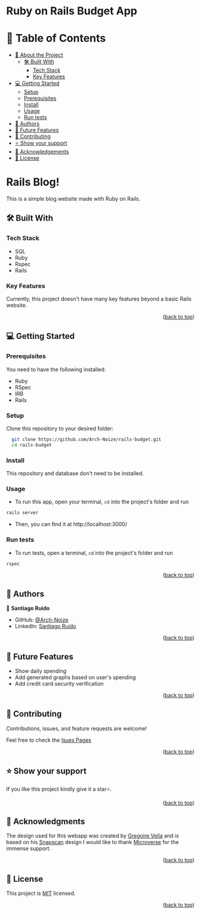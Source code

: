 # Ruby on Rails Budget App

<a name="readme-top"></a>

<!-- TABLE OF CONTENTS -->

# 📗 Table of Contents

- [📖 About the Project](#about-project)
  - [🛠 Built With](#built-with)
    - [Tech Stack](#tech-stack)
    - [Key Features](#key-features)
- [💻 Getting Started](#getting-started)
  - [Setup](#setup)
  - [Prerequisites](#prerequisites)
  - [Install](#install)
  - [Usage](#usage)
  - [Run tests](#run-tests)
- [👥 Authors](#authors)
- [🔭 Future Features](#future-features)
- [🤝 Contributing](#contributing)
- [⭐️ Show your support](#support)
- [🙏 Acknowledgements](#acknowledgements)
- [📝 License](#license)

<!-- PROJECT DESCRIPTION -->

# Rails Blog! <a name="about-project"></a>

This is a simple blog website made with Ruby on Rails. 

## 🛠 Built With <a name="built-with"></a>

### Tech Stack <a name="tech-stack"></a>

- SQL
- Ruby
- Rspec
- Rails

<!-- Features -->

### Key Features <a name="key-features"></a>

Currently, this project doesn't have many key features beyond a basic Rails website.

<p align="right">(<a href="#readme-top">back to top</a>)</p>

<!-- GETTING STARTED -->

## 💻 Getting Started <a name="getting-started"></a>

### Prerequisites

You need to have the following installed:

- Ruby
- RSpec
- IRB
- Rails

### Setup

Clone this repository to your desired folder:

```sh
  git clone https://github.com/Arch-Noize/rails-budget.git
  cd rails-budget
```

### Install

This repository and database don't need to be installed.

### Usage

- To run this app, open your terminal, `cd` into the project's folder and run
```bash
rails server
```
- Then, you can find it at http://localhost:3000/

### Run tests

- To run tests, open a terminal, `cd` into the project's folder and run
```bash
rspec
```

<p align="right">(<a href="#readme-top">back to top</a>)</p>

<!-- AUTHORS -->

## 👥 Authors <a name="authors"></a>

👤 **Santiago Ruido**

- GitHub: [@Arch-Noize](https://github.com/Arch-Noize)
- LinkedIn: [Santiago Ruido](https://www.linkedin.com/in/santiago-ruido-a1404880/)

<p align="right">(<a href="#readme-top">back to top</a>)</p>

<!-- FUTURE FEATURES -->

## 🔭 Future Features <a name="future-features"></a>

- Show daily spending
- Add generated graphs based on user's spending
- Add credit card security verification

<p align="right">(<a href="#readme-top">back to top</a>)</p>

<!-- CONTRIBUTING -->

## 🤝 Contributing <a name="contributing"></a>

Contributions, issues, and feature requests are welcome!

Feel free to check the [Isues Pages](https://github.com/Arch-Noize/rails-budget/issues)

<p align="right">(<a href="#readme-top">back to top</a>)</p>

<!-- SUPPORT -->

## ⭐️ Show your support <a name="support"></a>

If you like this project kindly give it a star⭐️.

<p align="right">(<a href="#readme-top">back to top</a>)</p>

<!-- ACKNOWLEDGEMENTS -->

## 🙏 Acknowledgments <a name="acknowledgements"></a>

The design used for this webapp was created by [Gregoire Vella](https://www.behance.net/gregoirevella) and is based on his [Snapscan](https://www.behance.net/gallery/19759151/Snapscan-iOs-design-and-branding?tracking_source=) design I would like to thank [Microverse](https://github.com/microverseinc) for the immense support. 

<p align="right">(<a href="#readme-top">back to top</a>)</p>

<!-- LICENSE -->

## 📝 License <a name="license"></a>

This project is [MIT](./LICENSE) licensed.

<p align="right">(<a href="#readme-top">back to top</a>)</p>
